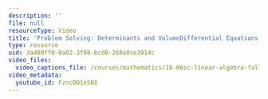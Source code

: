 ```yaml
---
description: ''
file: null
resourceType: Video
title: 'Problem Solving: Determinants and VolumeDifferential Equations and exp(At)'
type: resource
uid: 3a480ff0-0a02-3f98-bcd0-268a0ce3014c
video_files:
  video_captions_file: /courses/mathematics/18-06sc-linear-algebra-fall-2011/resource-index/problem-solving-determinants-and-volumedifferential-equations-and-exp-at/FzncDO1eSNI.vtt
video_metadata:
  youtube_id: FzncDO1eSNI
---
```

